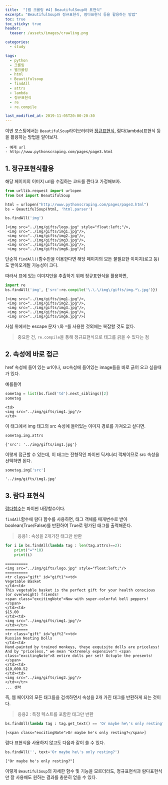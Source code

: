 ```yaml
---
title:  "[웹 크롤링 #4] BeautifulSoup와 표현식"
excerpt: "BeautifulSoup와 정규표현식, 람다표현식 등을 활용하는 방법"
toc: true
toc_sticky: true
header:
  teaser: /assets/images/crawling.png

categories:
  - study

tags:
  - python
  - 크롤링
  - 웹크롤링
  - html
  - Beautifulsoup
  - findAll
  - attrs
  - lambda
  - 정규표현식
  - re
  - re.compile

last_modified_at: 2019-11-05T20:00-20:30
---
```


이번 포스팅에서는 `BeautifulSoup`라이브러리와 [정규표현식](https://yganalyst.github.io/study/memo_6/), 람다(lambda)표현식 등을 활용하는 방법을 알아보자.  

```
- 예제 url  
- http://www.pythonscraping.com/pages/page3.html
```

## 1. 정규표현식활용  

해당 페이지의 이미지 url을 수집하는 코드를 짠다고 가정해보자.  

```python
from urllib.request import urlopen
from bs4 import BeautifulSoup

html = urlopen("http://www.pythonscraping.com/pages/page3.html")
bs = BeautifulSoup(html, 'html.parser')

bs.findAll('img')
```

```
[<img src="../img/gifts/logo.jpg" style="float:left;"/>,
 <img src="../img/gifts/img1.jpg"/>,
 <img src="../img/gifts/img2.jpg"/>,
 <img src="../img/gifts/img3.jpg"/>,
 <img src="../img/gifts/img4.jpg"/>,
 <img src="../img/gifts/img6.jpg"/>]
```

단순히 `findAll()`함수만을 이용한다면 해당 페이지의 모든 불필요한 이미지(로고 등)도 받아오게될 가능성이 크다.  

따라서 표에 있는 이미지만을 추출하기 위해 정규표현식을 활용하면,  

```python
import re
bs.findAll('img', {'src':re.compile('\.\.\/img\/gifts/img.*\.jpg')})
```

```
[<img src="../img/gifts/img1.jpg"/>,
 <img src="../img/gifts/img2.jpg"/>,
 <img src="../img/gifts/img3.jpg"/>,
 <img src="../img/gifts/img4.jpg"/>,
 <img src="../img/gifts/img6.jpg"/>]
```

사실 위에서는 escape 문자 `\`와 `*`를 사용한 것외에는 복잡할 것도 없다.  

> 중요한 건, `re.compile`을 통해 정규표현식으로 태그를 긁을 수 있다는 점  


## 2. 속성에 바로 접근  

href 속성에 들어 있는 url이나, src속성에 들어있는 image들을 바로 긁어 오고 싶을때가 있다.  

예를들어  

```python
sometag = list(bs.find('td').next_siblings)[2]
sometag
```

```
<td>
<img src="../img/gifts/img1.jpg"/>
</td>
```

이 태그에서 img 태그의 src 속성에 들어있는 이미지 경로를 가져오고 싶다면.  

```python
sometag.img.attrs
```
```
{'src': '../img/gifts/img1.jpg'}
```

이렇게 접근할 수 있는데, 이 태그는 전형적인 파이썬 딕셔너리 객체이므로 src 속성을 선택하면 된다.  

```python
sometag.img['src']
```

```
'../img/gifts/img1.jpg'
```



## 3. 람다 표현식  

[람다함수](https://yganalyst.github.io/study/Py_study16/#15-lambda)는 파이썬 내장함수이다.  

`findAll`함수에 람다 함수를 사용하면, 태그 객체를 매개변수로 받아 boolean(True/False)를 반환하여 True로 평가된 태그를 출력해준다.  

> 응용1 : 속성을 2개가진 태그만 반환  

```python
for i in bs.findAll(lambda tag : len(tag.attrs)==2):
    print("="*10)
    print(i)
```

```
==========
<img src="../img/gifts/logo.jpg" style="float:left;"/>
==========
<tr class="gift" id="gift1"><td>
Vegetable Basket
</td><td>
This vegetable basket is the perfect gift for your health conscious (or overweight) friends!
<span class="excitingNote">Now with super-colorful bell peppers!</span>
</td><td>
$15.00
</td><td>
<img src="../img/gifts/img1.jpg"/>
</td></tr>
==========
<tr class="gift" id="gift2"><td>
Russian Nesting Dolls
</td><td>
Hand-painted by trained monkeys, these exquisite dolls are priceless! And by "priceless," we mean "extremely expensive"! <span class="excitingNote">8 entire dolls per set! Octuple the presents!</span>
</td><td>
$10,000.52
</td><td>
<img src="../img/gifts/img2.jpg"/>
</td></tr>
... 생략
```

즉, 웹 페이지의 모든 태그들을 검색하면서 속성을 2개 가진 태그를 반환하게 되는 것이다.  


> 응용2 : 특정 텍스트를 포함한 태그만 반환  

```python
bs.findAll(lambda tag : tag.get_text() == 'Or maybe he\'s only resting?')
```

```
[<span class="excitingNote">Or maybe he's only resting?</span>]
```

람다 표현식을 사용하지 않고도 다음과 같이 쓸 수 있다.  

```python
bs.findAll('', text='Or maybe he\'s only resting?')
```

```
["Or maybe he's only resting?"]
```


이렇게 `BeautifulSoup`의 자세한 함수 및 기능을 모르더라도, 정규표현식과 람다표현식만 잘 사용해도 원하는 결과를 충분히 얻을 수 있다.  




